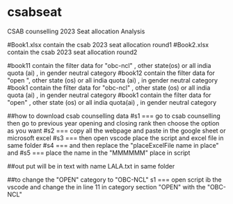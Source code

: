 # csabseat
CSAB counselling 2023 Seat allocation Analysis


#Book1.xlsx contain the csab 2023 seat allocation round1
#Book2.xlsx contain the csab 2023 seat allocation round2

#book11 contain the filter data for "obc-ncl" , other state(os) or all india quota (ai) , in gender neutral category 
#book12 contain the filter data for "open ", other state (os) or all india quota  (ai) , in gender neutral category 
#book1 contain the filter data for "obc-ncl" , other state  (os) or all india quota (ai) , in gender neutral category 
#book1 contain the filter data for "open" , other state  (os) or all india quota(ai) , in gender neutral category 

##how to download csab counselling data 
#s1 === go to csab counselling then go to previous year opening and closing rank then choose the option as you want 
#s2 === copy all the webpage and paste in the google sheet or microsoft excel 
#s3 === then open vscode place the script and excel file in same folder 
#s4 === and then replace the "placeExcelFile name in place" and 
#s5 === place the name in the "MMMMMM" place in script

##out put will be in text with name LALA.txt in same folder

##to change the "OPEN" category to "OBC-NCL"
s1 === open script ib the vscode and change the in line 11 in category section "OPEN" with the "OBC-NCL"
